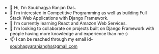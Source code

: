 - 👋 Hi, I’m Soubhagya Ranjan Das.
- 👀 I’m interested in Competitive Programming as well as building Full Stack Web Applications with Django Framework.
- 🌱 I’m currently learning React and Amazon Web Services.
- 💞️ I’m looking to collaborate on projects built on Django Framework with people having more knowledge and experience than me :)
- 📫 I can be reached through my email id- soubhagyaranjanghs@gmail.com

<!---
xtreme-coding/xtreme-coding is a ✨ special ✨ repository because its `README.md` (this file) appears on your GitHub profile.
You can click the Preview link to take a look at your changes.
--->
